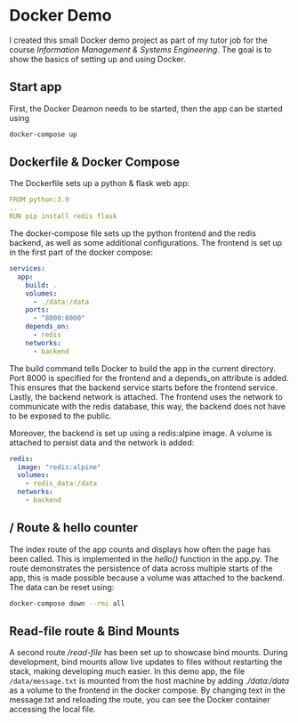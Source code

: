 # Docker Demo

I created this small Docker demo project as part of my tutor job for the course _Information Management & Systems Engineering_. The goal is to show the basics of setting up and using Docker.

## Start app

First, the Docker Deamon needs to be started, then the app can be started using

```sh
docker-compose up
```

## Dockerfile & Docker Compose

The Dockerfile sets up a python & flask web app:

```yaml
FROM python:3.9
..
RUN pip install redis flask
```

The docker-compose file sets up the python frontend and the redis backend, as well as some additional configurations. The frontend is set up in the first part of the docker compose:

```yaml
services:
  app:
    build: .
    volumes:
      - ./data:/data
    ports:
      - "8000:8000"
    depends_on:
      - redis
    networks:
      - backend
```

The build command tells Docker to build the app in the current directory. Port 8000 is specified for the frontend and a depends_on attribute is added. This ensures that the backend service starts before the frontend service.
Lastly, the backend network is attached. The frontend uses the network to communicate with the redis database, this way, the backend does not have to be exposed to the public.

Moreover, the backend is set up using a redis:alpine image. A volume is attached to persist data and the network is added:

```yaml
redis:
  image: "redis:alpine"
  volumes:
    - redis_data:/data
  networks:
    - backend
```

## / Route & hello counter

The index route of the app counts and displays how often the page has been called.
This is implemented in the _hello()_ function in the app.py.
The route demonstrates the persistence of data across multiple starts of the app, this is made possible because a volume was attached to the backend.
The data can be reset using:

```sh
docker-compose down --rmi all
```

## Read-file route & Bind Mounts

A second route _/read-file_ has been set up to showcase bind mounts. During development, bind mounts allow live updates to files without restarting the stack, making developing much easier. In this demo app, the file `/data/message.txt` is mounted from the host machine by adding _./data:/data_ as a volume to the frontend in the docker compose.
By changing text in the message.txt and reloading the route, you can see the Docker container accessing the local file.
